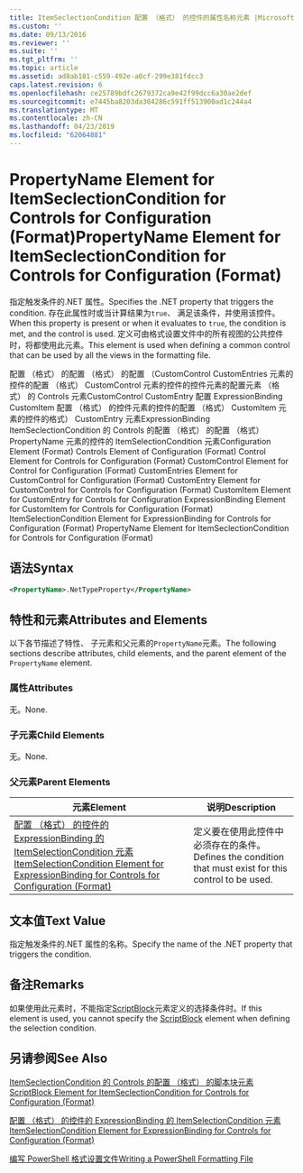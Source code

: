 ```yaml
---
title: ItemSeclectionCondition 配置 （格式） 的控件的属性名称元素 |Microsoft Docs
ms.custom: ''
ms.date: 09/13/2016
ms.reviewer: ''
ms.suite: ''
ms.tgt_pltfrm: ''
ms.topic: article
ms.assetid: ad8ab181-c559-492e-a0cf-299e381fdcc3
caps.latest.revision: 6
ms.openlocfilehash: ce25789bdfc2679372ca9e42f99dcc6a30ae2def
ms.sourcegitcommit: e7445ba8203da304286c591ff513900ad1c244a4
ms.translationtype: MT
ms.contentlocale: zh-CN
ms.lasthandoff: 04/23/2019
ms.locfileid: "62064881"
---
```

# <a name="propertyname-element-for-itemseclectioncondition-for-controls-for-configuration-format"></a><span data-ttu-id="37085-102">PropertyName Element for ItemSeclectionCondition for Controls for Configuration (Format)</span><span class="sxs-lookup"><span data-stu-id="37085-102">PropertyName Element for ItemSeclectionCondition for Controls for Configuration (Format)</span></span>

<span data-ttu-id="37085-103">指定触发条件的.NET 属性。</span><span class="sxs-lookup"><span data-stu-id="37085-103">Specifies the .NET property that triggers the condition.</span></span> <span data-ttu-id="37085-104">存在此属性时或当计算结果为`true`、 满足该条件，并使用该控件。</span><span class="sxs-lookup"><span data-stu-id="37085-104">When this property is present or when it evaluates to `true`, the condition is met, and the control is used.</span></span> <span data-ttu-id="37085-105">定义可由格式设置文件中的所有视图的公共控件时，将都使用此元素。</span><span class="sxs-lookup"><span data-stu-id="37085-105">This element is used when defining a common control that can be used by all the views in the formatting file.</span></span>

<span data-ttu-id="37085-106">配置 （格式） 的配置 （格式） 的配置 （CustomControl CustomEntries 元素的控件的配置 （格式） CustomControl 元素的控件的控件元素的配置元素 （格式） 的 Controls 元素CustomControl CustomEntry 配置 ExpressionBinding CustomItem 配置 （格式） 的控件元素的控件的配置 （格式） CustomItem 元素的控件的格式） CustomEntry 元素ExpressionBinding ItemSeclectionCondition 的 Controls 的配置 （格式） 的配置 （格式） PropertyName 元素的控件的 ItemSelectionCondition 元素</span><span class="sxs-lookup"><span data-stu-id="37085-106">Configuration Element (Format) Controls Element of Configuration (Format) Control Element for Controls for Configuration (Format) CustomControl Element for Control for Configuration (Format) CustomEntries Element for CustomControl for Configuration (Format) CustomEntry Element for CustomControl for Controls for Configuration (Format) CustomItem Element for CustomEntry for Controls for Configuration ExpressionBinding Element for CustomItem for Controls for Configuration (Format) ItemSelectionCondition Element for ExpressionBinding for Controls for Configuration (Format) PropertyName Element for ItemSeclectionCondition for Controls for Configuration (Format)</span></span>

## <a name="syntax"></a><span data-ttu-id="37085-107">语法</span><span class="sxs-lookup"><span data-stu-id="37085-107">Syntax</span></span>

```xml
<PropertyName>.NetTypeProperty</PropertyName>
```

## <a name="attributes-and-elements"></a><span data-ttu-id="37085-108">特性和元素</span><span class="sxs-lookup"><span data-stu-id="37085-108">Attributes and Elements</span></span>

<span data-ttu-id="37085-109">以下各节描述了特性、 子元素和父元素的`PropertyName`元素。</span><span class="sxs-lookup"><span data-stu-id="37085-109">The following sections describe attributes, child elements, and the parent element of the `PropertyName` element.</span></span>

### <a name="attributes"></a><span data-ttu-id="37085-110">属性</span><span class="sxs-lookup"><span data-stu-id="37085-110">Attributes</span></span>

<span data-ttu-id="37085-111">无。</span><span class="sxs-lookup"><span data-stu-id="37085-111">None.</span></span>

### <a name="child-elements"></a><span data-ttu-id="37085-112">子元素</span><span class="sxs-lookup"><span data-stu-id="37085-112">Child Elements</span></span>

<span data-ttu-id="37085-113">无。</span><span class="sxs-lookup"><span data-stu-id="37085-113">None.</span></span>

### <a name="parent-elements"></a><span data-ttu-id="37085-114">父元素</span><span class="sxs-lookup"><span data-stu-id="37085-114">Parent Elements</span></span>

|<span data-ttu-id="37085-115">元素</span><span class="sxs-lookup"><span data-stu-id="37085-115">Element</span></span>|<span data-ttu-id="37085-116">说明</span><span class="sxs-lookup"><span data-stu-id="37085-116">Description</span></span>|
|-------------|-----------------|
|[<span data-ttu-id="37085-117">配置 （格式） 的控件的 ExpressionBinding 的 ItemSelectionCondition 元素</span><span class="sxs-lookup"><span data-stu-id="37085-117">ItemSelectionCondition Element for ExpressionBinding for Controls for Configuration (Format)</span></span>](./itemselectioncondition-element-for-expressionbinding-for-controls-for-configuration-format.md)|<span data-ttu-id="37085-118">定义要在使用此控件中必须存在的条件。</span><span class="sxs-lookup"><span data-stu-id="37085-118">Defines the condition that must exist for this control to be used.</span></span>|

## <a name="text-value"></a><span data-ttu-id="37085-119">文本值</span><span class="sxs-lookup"><span data-stu-id="37085-119">Text Value</span></span>

<span data-ttu-id="37085-120">指定触发条件的.NET 属性的名称。</span><span class="sxs-lookup"><span data-stu-id="37085-120">Specify the name of the .NET property that triggers the condition.</span></span>

## <a name="remarks"></a><span data-ttu-id="37085-121">备注</span><span class="sxs-lookup"><span data-stu-id="37085-121">Remarks</span></span>

<span data-ttu-id="37085-122">如果使用此元素时，不能指定[ScriptBlock](./scriptblock-element-for-itemseclectioncondition-for-controls-for-configuration-format.md)元素定义的选择条件时。</span><span class="sxs-lookup"><span data-stu-id="37085-122">If this element is used, you cannot specify the [ScriptBlock](./scriptblock-element-for-itemseclectioncondition-for-controls-for-configuration-format.md) element when defining the selection condition.</span></span>

## <a name="see-also"></a><span data-ttu-id="37085-123">另请参阅</span><span class="sxs-lookup"><span data-stu-id="37085-123">See Also</span></span>

[<span data-ttu-id="37085-124">ItemSeclectionCondition 的 Controls 的配置 （格式） 的脚本块元素</span><span class="sxs-lookup"><span data-stu-id="37085-124">ScriptBlock Element for ItemSeclectionCondition for Controls for Configuration (Format)</span></span>](./scriptblock-element-for-itemseclectioncondition-for-controls-for-configuration-format.md)

[<span data-ttu-id="37085-125">配置 （格式） 的控件的 ExpressionBinding 的 ItemSelectionCondition 元素</span><span class="sxs-lookup"><span data-stu-id="37085-125">ItemSelectionCondition Element for ExpressionBinding for Controls for Configuration (Format)</span></span>](./itemselectioncondition-element-for-expressionbinding-for-controls-for-configuration-format.md)

[<span data-ttu-id="37085-126">编写 PowerShell 格式设置文件</span><span class="sxs-lookup"><span data-stu-id="37085-126">Writing a PowerShell Formatting File</span></span>](./writing-a-powershell-formatting-file.md)
